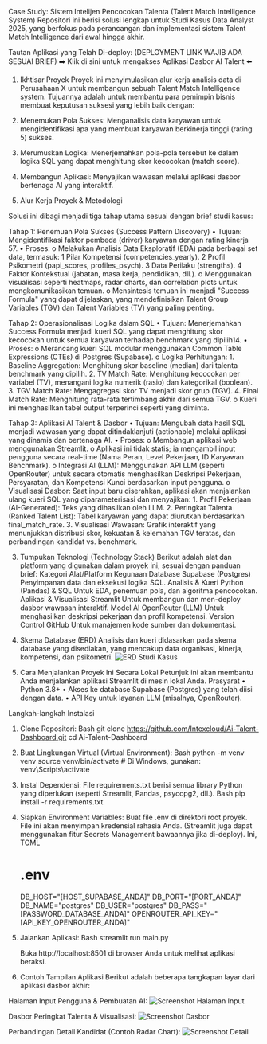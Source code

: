 Case Study: Sistem Intelijen Pencocokan Talenta (Talent Match Intelligence System)
Repositori ini berisi solusi lengkap untuk Studi Kasus Data Analyst 2025, yang berfokus pada perancangan dan implementasi sistem Talent Match Intelligence dari awal hingga akhir.

Tautan Aplikasi yang Telah Di-deploy: 
(DEPLOYMENT LINK WAJIB ADA SESUAI BRIEF) 
➡️ Klik di sini untuk mengakses Aplikasi Dasbor AI Talent ⬅️

1. Ikhtisar Proyek
Proyek ini menyimulasikan alur kerja analisis data di Perusahaan X untuk membangun sebuah Talent Match Intelligence system.
Tujuannya adalah untuk membantu para pemimpin bisnis membuat keputusan suksesi yang lebih baik dengan:
  1.	Menemukan Pola Sukses: Menganalisis data karyawan untuk mengidentifikasi apa yang membuat karyawan berkinerja tinggi (rating 5) sukses.
  2.	Merumuskan Logika: Menerjemahkan pola-pola tersebut ke dalam logika SQL yang dapat menghitung skor kecocokan (match score).
  3.	Membangun Aplikasi: Menyajikan wawasan melalui aplikasi dasbor bertenaga AI yang interaktif.
   
2. Alur Kerja Proyek & Metodologi

Solusi ini dibagi menjadi tiga tahap utama sesuai dengan brief studi kasus:

Tahap 1: Penemuan Pola Sukses (Success Pattern Discovery)
•	Tujuan: Mengidentifikasi faktor pembeda (driver) karyawan dengan rating kinerja 57.
•	Proses:
  o	Melakukan Analisis Data Eksploratif (EDA) pada berbagai set data, termasuk:
    1	Pilar Kompetensi (competencies_yearly).
    2	Profil Psikometri (papi_scores, profiles_psych).
    3	Data Perilaku (strengths).
    4	Faktor Kontekstual (jabatan, masa kerja, pendidikan, dll.).
o	Menggunakan visualisasi seperti heatmaps, radar charts, dan correlation plots untuk mengkomunikasikan temuan.
o	Mensintesis temuan ini menjadi "Success Formula" yang dapat dijelaskan, yang mendefinisikan Talent Group Variables (TGV) dan Talent Variables (TV) yang paling penting.

Tahap 2: Operasionalisasi Logika dalam SQL
•	Tujuan: Menerjemahkan Success Formula menjadi kueri SQL yang dapat menghitung skor kecocokan untuk semua karyawan terhadap benchmark yang dipilih14.
•	Proses:
  o	Merancang kueri SQL modular menggunakan Common Table Expressions (CTEs) di Postgres (Supabase).
  o	Logika Perhitungan:
    1.	Baseline Aggregation: Menghitung skor baseline (median) dari talenta benchmark yang dipilih.
    2.	TV Match Rate: Menghitung kecocokan per variabel (TV), menangani logika numerik (rasio) dan kategorikal (boolean).
    3.	TGV Match Rate: Mengagregasi skor TV menjadi skor grup (TGV).
    4.	Final Match Rate: Menghitung rata-rata tertimbang akhir dari semua TGV.
  o Kueri ini menghasilkan tabel output terperinci seperti yang diminta.

Tahap 3: Aplikasi AI Talent & Dasbor
•	Tujuan: Mengubah data hasil SQL menjadi wawasan yang dapat ditindaklanjuti (actionable) melalui aplikasi yang dinamis dan bertenaga AI.
•	Proses:
  o	Membangun aplikasi web menggunakan Streamlit.
  o	Aplikasi ini tidak statis; ia mengambil input pengguna secara real-time (Nama Peran, Level Pekerjaan, ID Karyawan Benchmark).
  o	Integrasi AI (LLM): Menggunakan API LLM (seperti OpenRouter) untuk secara otomatis menghasilkan Deskripsi Pekerjaan, Persyaratan, dan Kompetensi Kunci berdasarkan input pengguna.
  o	Visualisasi Dasbor: Saat input baru diserahkan, aplikasi akan menjalankan ulang kueri SQL yang diparameterisasi  dan menyajikan:
    1.	Profil Pekerjaan (AI-Generated): Teks yang dihasilkan oleh LLM.
    2.	Peringkat Talenta (Ranked Talent List): Tabel karyawan yang dapat diurutkan berdasarkan final_match_rate.
    3.	Visualisasi Wawasan: Grafik interaktif yang menunjukkan distribusi skor, kekuatan & kelemahan TGV teratas, dan perbandingan kandidat vs. benchmark.

3. Tumpukan Teknologi (Technology Stack)
  Berikut adalah alat dan platform yang digunakan dalam proyek ini, sesuai dengan panduan brief:
    Kategori	Alat/Platform	Kegunaan
    Database	Supabase (Postgres)	Penyimpanan data dan eksekusi logika SQL.
    Analisis & Kueri	Python (Pandas) & SQL	Untuk EDA, penemuan pola, dan algoritma pencocokan.
    Aplikasi & Visualisasi	Streamlit	Untuk membangun dan men-deploy dasbor wawasan interaktif.
    Model AI	OpenRouter (LLM)	Untuk menghasilkan deskripsi pekerjaan dan profil kompetensi.
    Version Control	GitHub	Untuk manajemen kode sumber dan dokumentasi.

4. Skema Database (ERD)
Analisis dan kueri didasarkan pada skema database yang disediakan, yang mencakup data organisasi, kinerja, kompetensi, dan psikometri.
![ERD Studi Kasus](erd.png)

5. Cara Menjalankan Proyek Ini Secara Lokal
Petunjuk ini akan membantu Anda menjalankan aplikasi Streamlit di mesin lokal Anda.
Prasyarat
  •	Python 3.8+
  •	Akses ke database Supabase (Postgres) yang telah diisi dengan data.
  •	API Key untuk layanan LLM (misalnya, OpenRouter).

Langkah-langkah Instalasi
1.	Clone Repositori:
    Bash
      git clone https://github.com/Intexcloud/Ai-Talent-Dashboard.git
      cd Ai-Talent-Dashboard

2.	Buat Lingkungan Virtual (Virtual Environment):
     Bash
      python -m venv venv
      source venv/bin/activate  # Di Windows, gunakan: venv\Scripts\activate

3.	Instal Dependensi: File requirements.txt berisi semua library Python yang diperlukan (seperti Streamlit, Pandas, psycopg2, dll.).
    Bash
      pip install -r requirements.txt
  	
4.	Siapkan Environment Variables: Buat file .env di direktori root proyek.
    File ini akan menyimpan kredensial rahasia Anda. (Streamlit juga dapat menggunakan fitur Secrets Management bawaannya jika di-deploy).
      Ini, TOML
      # .env
      DB_HOST="[HOST_SUPABASE_ANDA]"
      DB_PORT="[PORT_ANDA]"
      DB_NAME="postgres"
      DB_USER="postgres"
      DB_PASS="[PASSWORD_DATABASE_ANDA]"
      OPENROUTER_API_KEY="[API_KEY_OPENROUTER_ANDA]"
  	
5.	Jalankan Aplikasi:
    Bash
      streamlit run main.py

  	Buka http://localhost:8501 di browser Anda untuk melihat aplikasi beraksi.

6. Contoh Tampilan Aplikasi
Berikut adalah beberapa tangkapan layar dari aplikasi dasbor akhir:

Halaman Input Pengguna & Pembuatan AI: 
![Screenshot Halaman Input](screenshots/input_page.png)

Dasbor Peringkat Talenta & Visualisasi: 
![Screenshot Dasbor](screenshots/dashboard_view.png)

Perbandingan Detail Kandidat (Contoh Radar Chart): 
![Screenshot Detail](screenshots/detail_view.png)

